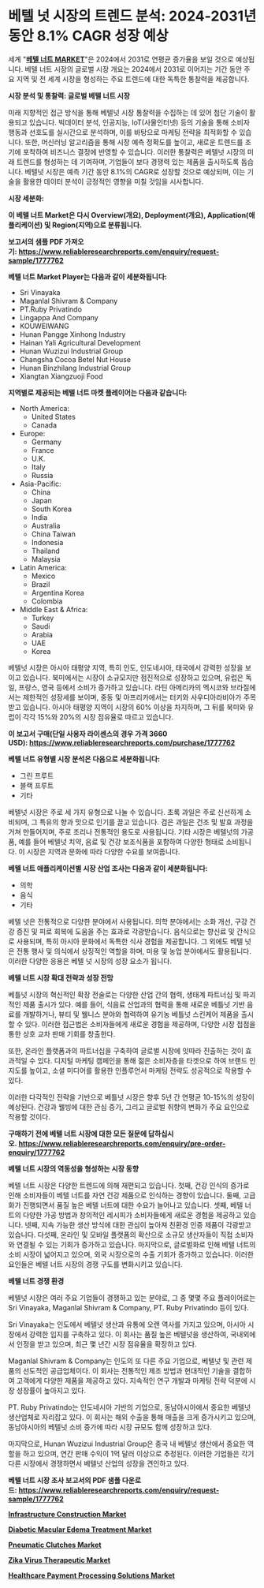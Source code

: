 <p><h1>베텔 넛 시장의 트렌드 분석: 2024-2031년 동안 8.1% CAGR 성장 예상</h1></p><p>세계 "<strong><a href="https://www.reliableresearchreports.com/global-betel-nuts-market-r1777762?utm_campaign=106&utm_medium=8&utm_source=Github&utm_content=ia&utm_term=28112024&utm_id=betel-nuts">베텔 너트 MARKET</a></strong>"은 2024에서 2031로 연평균 증가율을 보일 것으로 예상됩니다. 베텔 너트 시장의 글로벌 시장 개요는 2024에서 2031로 이어지는 기간 동안 주요 지역 및 전 세계 시장을 형성하는 주요 트렌드에 대한 독특한 통찰력을 제공합니다.</p>
<p><strong>시장 분석 및 통찰력: 글로벌 베텔 너트 시장</strong></p>
<p><p>미래 지향적인 접근 방식을 통해 베텔넛 시장 통찰력을 수집하는 데 있어 첨단 기술이 활용되고 있습니다. 빅데이터 분석, 인공지능, IoT(사물인터넷) 등의 기술을 통해 소비자 행동과 선호도를 실시간으로 분석하며, 이를 바탕으로 마케팅 전략을 최적화할 수 있습니다. 또한, 머신러닝 알고리즘을 통해 시장 예측 정확도를 높이고, 새로운 트렌드를 조기에 포착하여 비즈니스 결정에 반영할 수 있습니다. 이러한 통찰력은 베텔넛 시장의 미래 트렌드를 형성하는 데 기여하며, 기업들이 보다 경쟁력 있는 제품을 출시하도록 돕습니다. 베텔넛 시장은 예측 기간 동안 8.1%의 CAGR로 성장할 것으로 예상되며, 이는 기술을 활용한 데이터 분석이 긍정적인 영향을 미칠 것임을 시사합니다.</p><a href="%7CAUTHORITHY_DOMAIN_URL%7C?utm_campaign=106&utm_medium=8&utm_source=Github&utm_content=ia&utm_term=28112024&utm_id=betel-nuts"></a></p>
<p><strong>시장 세분화:</strong></p>
<p><strong>이 베텔 너트 Market은 다시 Overview(개요), Deployment(개요), Application(애플리케이션) 및 Region(지역)으로 분류됩니다.</strong></p>
<p><strong>보고서의 샘플 PDF 가져오기:&nbsp;<a href="https://www.reliableresearchreports.com/enquiry/request-sample/1777762?utm_campaign=106&utm_medium=8&utm_source=Github&utm_content=ia&utm_term=28112024&utm_id=betel-nuts">https://www.reliableresearchreports.com/enquiry/request-sample/1777762</a></strong><strong></strong></p>
<p><strong>베텔 너트 Market Player는 다음과 같이 세분화됩니다:</strong></p>
<p><ul><li>Sri Vinayaka</li><li>Maganlal Shivram & Company</li><li>PT.Ruby Privatindo</li><li>Lingappa And Company</li><li>KOUWEIWANG</li><li>Hunan Pangge Xinhong Industry</li><li>Hainan Yali Agricultural Development</li><li>Hunan Wuzizui Industrial Group</li><li>Changsha Cocoa Betel Nut House</li><li>Hunan Binzhilang Industrial Group</li><li>Xiangtan Xiangzuoji Food</li></ul></p>
<p><strong>지역별로 제공되는 베텔 너트 마켓 플레이어는 다음과 같습니다:</strong></p>
<p><ul>
    <li>
        North America:
        <ul>
            <li>United States</li>
            <li>Canada</li>
        </ul>
    </li>
    <li>
        Europe:
        <ul>
            <li>Germany</li>
            <li>France</li>
            <li>U.K.</li>
            <li>Italy</li>
            <li>Russia</li>
        </ul>
    </li>
    <li>
        Asia-Pacific:
        <ul>
            <li>China</li>
            <li>Japan</li>
            <li>South Korea</li>
            <li>India</li>
            <li>Australia</li>
            <li>China Taiwan</li>
            <li>Indonesia</li>
            <li>Thailand</li>
            <li>Malaysia</li>
        </ul>
    </li>
    <li>
        Latin America:
        <ul>
            <li>Mexico</li>
            <li>Brazil</li>
            <li>Argentina Korea</li>
            <li>Colombia</li>
        </ul>
    </li>
    <li>
        Middle East & Africa:
        <ul>
            <li>Turkey</li>
            <li>Saudi</li>
            <li>Arabia</li>
            <li>UAE</li>
            <li>Korea</li>
        </ul>
    </li>
    </ul></p>
<p><p>베텔넛 시장은 아시아 태평양 지역, 특히 인도, 인도네시아, 태국에서 강력한 성장을 보이고 있습니다. 북미에서는 시장이 소규모지만 점진적으로 성장하고 있으며, 유럽은 독일, 프랑스, 영국 등에서 소비가 증가하고 있습니다. 라틴 아메리카의 멕시코와 브라질에서는 제한적인 성장세를 보이며, 중동 및 아프리카에서는 터키와 사우디아라비아가 주목받고 있습니다. 아시아 태평양 지역이 시장의 60% 이상을 차지하며, 그 뒤를 북미와 유럽이 각각 15%와 20%의 시장 점유율로 따르고 있습니다.</p></p>
<p><strong>이 보고서 구매(단일 사용자 라이센스의 경우 가격 3660 USD):&nbsp;<a href="https://www.reliableresearchreports.com/purchase/1777762?utm_campaign=106&utm_medium=8&utm_source=Github&utm_content=ia&utm_term=28112024&utm_id=betel-nuts">https://www.reliableresearchreports.com/purchase/1777762</a></strong></p>
<p><strong>베텔 너트 유형별 시장 분석은 다음으로 세분화됩니다:</strong></p>
<p><ul><li>그린 프루트</li><li>블랙 프루트</li><li>기타</li></ul></p>
<p><p>베텔넛 시장은 주로 세 가지 유형으로 나눌 수 있습니다. 초록 과일은 주로 신선하게 소비되며, 그 특유의 향과 맛으로 인기를 끌고 있습니다. 검은 과일은 건조 및 발효 과정을 거쳐 만들어지며, 주로 조리나 전통적인 용도로 사용됩니다. 기타 시장은 베텔넛의 가공품, 예를 들어 베텔넛 치약, 음료 및 건강 보조식품을 포함하여 다양한 형태로 소비됩니다. 이 시장은 지역과 문화에 따라 다양한 수요를 보여줍니다.</p></p>
<p><strong>베텔 너트 애플리케이션별 시장 산업 조사는 다음과 같이 세분화됩니다:</strong></p>
<p><ul><li>의학</li><li>음식</li><li>기타</li></ul></p>
<p><p>베텔 넛은 전통적으로 다양한 분야에서 사용됩니다. 의학 분야에서는 소화 개선, 구강 건강 증진 및 피로 회복에 도움을 주는 효과로 각광받습니다. 음식으로는 향신료 및 간식으로 사용되며, 특히 아시아 문화에서 독특한 식사 경험을 제공합니다. 그 외에도 베텔 넛은 전통 행사 및 의식에서 상징적인 역할을 하며, 미용 및 농업 분야에서도 활용됩니다. 이러한 다양한 응용은 베텔 넛 시장의 성장 요소가 됩니다.</p></p>
<p><strong>베텔 너트 시장 확대 전략과 성장 전망</strong></p>
<p><p>베틀넛 시장의 혁신적인 확장 전술로는 다양한 산업 간의 협력, 생태계 파트너십 및 파괴적인 제품 출시가 있다. 예를 들어, 식음료 산업과의 협력을 통해 새로운 베틀넛 기반 음료를 개발하거나, 뷰티 및 웰니스 분야와 협력하여 유기농 베틀넛 스킨케어 제품을 출시할 수 있다. 이러한 접근법은 소비자들에게 새로운 경험을 제공하며, 다양한 시장 접점을 통한 상호 교차 판매 기회를 창출한다.</p><p>또한, 온라인 플랫폼과의 파트너십을 구축하여 글로벌 시장에 잇따라 진출하는 것이 효과적일 수 있다. 디지털 마케팅 캠페인을 통해 젊은 소비자층을 타겟으로 하여 브랜드 인지도를 높이고, 소셜 미디어를 활용한 인플루언서 마케팅 전략도 성공적으로 작용할 수 있다.</p><p>이러한 다각적인 전략을 기반으로 베틀넛 시장은 향후 5년 간 연평균 10-15%의 성장이 예상된다. 건강과 웰빙에 대한 관심 증가, 그리고 글로벌 취향의 변화가 주요 요인으로 작용할 것이다.</p></p>
<p><strong>구매하기 전에 베텔 너트 시장에 대한 모든 질문에 답하십시오.&nbsp;<a href="https://www.reliableresearchreports.com/enquiry/pre-order-enquiry/1777762?utm_campaign=106&utm_medium=8&utm_source=Github&utm_content=ia&utm_term=28112024&utm_id=betel-nuts">https://www.reliableresearchreports.com/enquiry/pre-order-enquiry/1777762</a></strong><strong></strong></p>
<p><strong>베텔 너트 시장의 역동성을 형성하는 시장 동향</strong></p>
<p><p>베텔 너트 시장은 다양한 트렌드에 의해 재편되고 있습니다. 첫째, 건강 인식의 증가로 인해 소비자들이 베텔 너트를 자연 건강 제품으로 인식하는 경향이 있습니다. 둘째, 고급화가 진행되면서 품질 높은 베텔 너트에 대한 수요가 늘어나고 있습니다. 셋째, 베텔 너트의 다양한 가공 방법과 창의적인 레시피가 소비자들에게 새로운 경험을 제공하고 있습니다. 넷째, 지속 가능한 생산 방식에 대한 관심이 높아져 친환경 인증 제품이 각광받고 있습니다. 다섯째, 온라인 및 모바일 플랫폼의 확산으로 소규모 생산자들이 직접 소비자와 연결될 수 있는 기회가 증가하고 있습니다. 마지막으로, 글로벌화로 인해 베텔 너트의 소비 시장이 넓어지고 있으며, 외국 시장으로의 수출 기회가 증가하고 있습니다. 이러한 요인들은 베텔 너트 시장의 경쟁 구도를 변화시키고 있습니다.</p></p>
<p><strong>베텔 너트 경쟁 환경</strong></p>
<p><p>베텔넛 시장은 여러 주요 기업들이 경쟁하고 있는 분야로, 그 중 몇몇 주요 플레이어로는 Sri Vinayaka, Maganlal Shivram & Company, PT. Ruby Privatindo 등이 있다.</p><p>Sri Vinayaka는 인도에서 베텔넛 생산과 유통에 오랜 역사를 가지고 있으며, 아시아 시장에서 강력한 입지를 구축하고 있다. 이 회사는 품질 높은 베텔넛을 생산하여, 국내외에서 인정을 받고 있으며, 최근 몇 년간 시장 점유율을 확장하고 있다.</p><p>Maganlal Shivram & Company는 인도의 또 다른 주요 기업으로, 베텔넛 및 관련 제품의 선도적인 공급업체이다. 이 회사는 전통적인 제조 방법과 현대적인 기술을 결합하여 고객에게 다양한 제품을 제공하고 있다. 지속적인 연구 개발과 마케팅 전략 덕분에 시장 성장률이 높아지고 있다.</p><p>PT. Ruby Privatindo는 인도네시아 기반의 기업으로, 동남아시아에서 중요한 베텔넛 생산업체로 자리잡고 있다. 이 회사는 해외 수출을 통해 매출을 크게 증가시키고 있으며, 동남아시아의 베텔넛 소비 증가에 따라 시장 규모도 함께 성장하고 있다.</p><p>마지막으로, Hunan Wuzizui Industrial Group은 중국 내 베텔넛 생산에서 중요한 역할을 하고 있으며, 연간 판매 수익이 1억 달러 이상으로 추정된다. 이러한 기업들은 각기 다른 시장에서 경쟁하면서 베텔넛 산업의 성장을 견인하고 있다.</p></p>
<p><strong>베텔 너트 시장 조사 보고서의 PDF 샘플 다운로드:&nbsp;<a href="https://www.reliableresearchreports.com/enquiry/request-sample/1777762?utm_campaign=106&utm_medium=8&utm_source=Github&utm_content=ia&utm_term=28112024&utm_id=betel-nuts">https://www.reliableresearchreports.com/enquiry/request-sample/1777762</a></strong></p>
<p><strong><p><a href="https://github.com/nathandecarvalho/Market-Research-Report-List-5/blob/main/infrastructure-construction-market.md?utm_campaign=106&utm_medium=8&utm_source=Github&utm_content=ia&utm_term=28112024&utm_id=betel-nuts">Infrastructure Construction Market</a></p><p><a href="https://www.linkedin.com/pulse/diabetic-macular-edema-treatment-market-report-demographics-p9huc?utm_campaign=106&utm_medium=8&utm_source=Github&utm_content=ia&utm_term=28112024&utm_id=betel-nuts">Diabetic Macular Edema Treatment Market</a></p><p><a href="https://github.com/julyju69/Market-Research-Report-List-5/blob/main/pneumatic-clutches-market.md?utm_campaign=106&utm_medium=8&utm_source=Github&utm_content=ia&utm_term=28112024&utm_id=betel-nuts">Pneumatic Clutches Market</a></p><p><a href="https://issuu.com/reportprime-2/docs/zika-virus-therapeutic-market-size-_86e1d6aec7584c?utm_campaign=106&utm_medium=8&utm_source=Github&utm_content=ia&utm_term=28112024&utm_id=betel-nuts">Zika Virus Therapeutic Market</a></p><p><a href="https://issuu.com/reportprime-2/docs/healthcare-payment-processing-solut_cfa5a7e4f56991?utm_campaign=106&utm_medium=8&utm_source=Github&utm_content=ia&utm_term=28112024&utm_id=betel-nuts">Healthcare Payment Processing Solutions Market</a></p></strong></p>